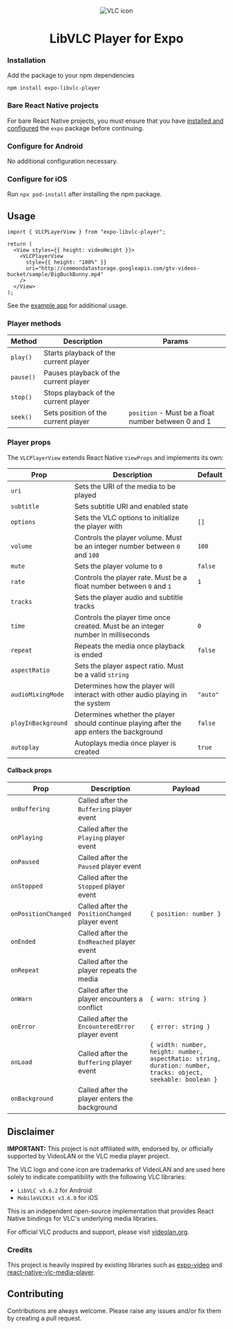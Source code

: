 <p align="center">
     <img src="https://images.videolan.org/images/VLC-IconSmall.png" alt="VLC icon">
</p>

<h1 align="center">LibVLC Player for Expo</h1>

### Installation

Add the package to your npm dependencies

```
npm install expo-libvlc-player
```

### Bare React Native projects

For bare React Native projects, you must ensure that you have [installed and configured](https://docs.expo.dev/bare/installing-expo-modules/) the `expo` package before continuing.

### Configure for Android

No additional configuration necessary.

### Configure for iOS

Run `npx pod-install` after installing the npm package.

## Usage

```tsx
import { VLCPLayerView } from "expo-libvlc-player";

return (
  <View styles={{ height: videoHeight }}>
    <VLCPlayerView
      style={{ height: "100%" }}
      uri="http://commondatastorage.googleapis.com/gtv-videos-bucket/sample/BigBuckBunny.mp4"
    />
  </View>
);
```

See the [example app](example/App.tsx) for additional usage.

### Player methods

| Method    | Description                           | Params                                              |
| --------- | ------------------------------------- | --------------------------------------------------- |
| `play()`  | Starts playback of the current player |                                                     |
| `pause()` | Pauses playback of the current player |                                                     |
| `stop()`  | Stops playback of the current player  |                                                     |
| `seek()`  | Sets position of the current player   | `position` - Must be a float number between 0 and 1 |

### Player props

The `VLCPlayerView` extends React Native `ViewProps` and implements its own:

| Prop               | Description                                                                               | Default  |
| ------------------ | ----------------------------------------------------------------------------------------- | -------- |
| `uri`              | Sets the URI of the media to be played                                                    |          |
| `subtitle`         | Sets subtitle URI and enabled state                                                       |          |
| `options`          | Sets the VLC options to initialize the player with                                        | `[]`     |
| `volume`           | Controls the player volume. Must be an integer number between `0` and `100`               | `100`    |
| `mute`             | Sets the player volume to `0`                                                             | `false`  |
| `rate`             | Controls the player rate. Must be a float number between `0` and `1`                      | `1`      |
| `tracks`           | Sets the player audio and subtitle tracks                                                 |          |
| `time`             | Controls the player time once created. Must be an integer number in milliseconds          | `0`      |
| `repeat`           | Repeats the media once playback is ended                                                  | `false`  |
| `aspectRatio`      | Sets the player aspect ratio. Must be a valid `string`                                    |          |
| `audioMixingMode`  | Determines how the player will interact with other audio playing in the system            | `"auto"` |
| `playInBackground` | Determines whether the player should continue playing after the app enters the background | `false`  |
| `autoplay`         | Autoplays media once player is created                                                    | `true`   |

#### Callback props

| Prop                | Description                                      | Payload                                                                                                       |
| ------------------- | ------------------------------------------------ | ------------------------------------------------------------------------------------------------------------- |
| `onBuffering`       | Called after the `Buffering` player event        |                                                                                                               |
| `onPlaying`         | Called after the `Playing` player event          |                                                                                                               |
| `onPaused`          | Called after the `Paused` player event           |                                                                                                               |
| `onStopped`         | Called after the `Stopped` player event          |                                                                                                               |
| `onPositionChanged` | Called after the `PositionChanged` player event  | `{ position: number }`                                                                                        |
| `onEnded`           | Called after the `EndReached` player event       |                                                                                                               |
| `onRepeat`          | Called after the player repeats the media        |                                                                                                               |
| `onWarn`            | Called after the player encounters a conflict    | `{ warn: string }`                                                                                            |
| `onError`           | Called after the `EncounteredError` player event | `{ error: string }`                                                                                           |
| `onLoad`            | Called after the `Buffering` player event        | `{ width: number, height: number, aspectRatio: string, duration: number, tracks: object, seekable: boolean }` |
| `onBackground`      | Called after the player enters the background    |                                                                                                               |

## Disclaimer

**IMPORTANT:** This project is not affiliated with, endorsed by, or officially supported by VideoLAN or the VLC media player project.

The VLC logo and cone icon are trademarks of VideoLAN and are used here solely to indicate compatibility with the following VLC libraries:

- `LibVLC v3.6.2` for Android
- `MobileVLCKit v3.6.0` for iOS

This is an independent open-source implementation that provides React Native bindings for VLC's underlying media libraries.

For official VLC products and support, please visit [videolan.org](https://www.videolan.org/).

### Credits

This project is heavily inspired by existing libraries such as [expo-video](https://github.com/expo/expo/tree/main/packages/expo-video) and [react-native-vlc-media-player](https://github.com/razorRun/react-native-vlc-media-player).

## Contributing

Contributions are always welcome. Please raise any issues and/or fix them by creating a pull request.
